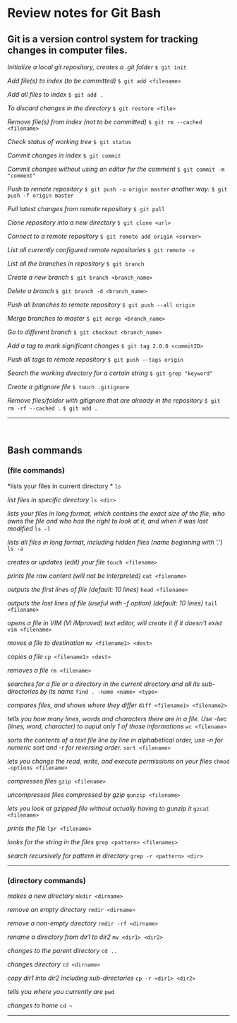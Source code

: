 # Review notes for Git Bash

## Git is a version control system for tracking changes in computer files.

*Initialize a local git repository, creates a .git folder*
`$ git init`

*Add file(s) to index  (to be committed)*
`$ git add <filename>`

*Add all files to index*
`$ git add .`

*To discard changes in the directory*
`$ git restore <file>`

*Remove file(s) from index (not to be committed)*
`$ git rm --cached <filename>`

*Check status of working tree*
`$ git status`

*Commit changes in index*
`$ git commit`

*Commit changes without using an editor for the comment*
`$ git commit -m "comment"`

*Push to remote repository*
`$ git push -u origin master`
*another way:*
`$ git push -f origin master`

*Pull latest changes from remote repository*
`$ git pull`

*Clone repository into a new directory*
`$ git clone <url>`

*Connect to a remote repository*
`$ git remote add origin <server>`

*List all currently configured remote repositories*
`$ git remote -v`

*List all the branches in repository*
`$ git branch`

*Create a new branch*
`$ git branch <branch_name>`

*Delete a branch*
`$ git branch -d <branch_name>`

*Push all branches to remote repository*
`$ git push --all origin`

*Merge branches to master*
`$ git merge <branch_name>`

*Go to different branch*
`$ git checkout <branch_name>`

*Add a tag to mark significant changes*
`$ git tag 2.0.0 <commitID>`

*Push all tags to remote repository*
`$ git push --tags origin`

*Search the working directory for a certain string*
`$ git grep "keyword"`

*Create a gitignore file*
`$ touch .gitignore`

*Remove files/folder with gitignore that are already in the repository*
`$ git rm -rf --cached .`
`$ git add .`

------------

<br>

## Bash commands
### (file commands)

*lists your files in current directory *
`ls`

*list files in specific directory*
`ls <dir>`

*lists your files in long format, which contains the exact size of the file, who owns the file and who has the right to look at it, and when it was last modified*
`ls -l`

*lists all files in long format, including hidden files (name beginning with '.')*
`ls -a`

*creates or updates (edit) your file*
`touch <filename>`

*prints file raw content (will not be interpreted)*
`cat <filename>` 

*outputs the first lines of file (default: 10 lines)*
`head <filename>`

*outputs the last lines of file (useful with -f option) (default: 10 lines)*
`tail <filename>`

*opens a file in VIM (VI iMproved) text editor, will create it if it doesn't exist*
`vim <filename>`

*moves a file to destination*
`mv <filename1> <dest>`

*copies a file*
`cp <filename1> <dest>`

*removes a file*
`rm <filename>`

*searches for a file or a directory in the current directory and all its sub-directories by its name*
`find . -name <name> <type>`

*compares files, and shows where they differ*
`diff <filename1> <filename2>`

*tells you how many lines, words and characters there are in a file. Use -lwc (lines, word, character) to ouput only 1 of those informations*
`wc <filename>`

*sorts the contents of a text file line by line in alphabetical order, use -n for numeric sort and -r for reversing order.*
`sort <filename>`

*lets you change the read, write, and execute permissions on your files*
`chmod -options <filename>`

*compresses files*
`gzip <filename>`

*uncompresses files compressed by gzip*
`gunzip <filename>`

*lets you look at gzipped file without actually having to gunzip it*
`gzcat <filename>`

*prints the file*
`lpr <filename>`

*looks for the string in the files*
`grep <pattern> <filenames>`

*search recursively for pattern in directory*
`grep -r <pattern> <dir>`

------------

### (directory commands)

*makes a new directory*
`mkdir <dirname>`

*remove an empty directory*
`rmdir <dirname>`

*remove a non-empty directory*
`rmdir -rf <dirname>`

*rename a directory from dir1 to dir2*
`mv <dir1> <dir2>`

*changes to the parent directory*
`cd ..`

*changes directory*
`cd <dirname>`

*copy dir1 into dir2 including sub-directories*
`cp -r <dir1> <dir2>`

*tells you where you currently are*
`pwd`

*changes to home*
`cd ~`

------------